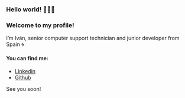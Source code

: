### Hello world! 👋👋👋

### Welcome to my profile!

I’m Iván, senior computer support technician and junior developer from Spain  :cyclone:

#### You can find me:
- [Linkedin](https://es.linkedin.com/in/ivanmontes)
- [Github](https://github.com/Ivan-Montes)

See you soon!

<!--
**Ivan-Montes/Ivan-Montes** is a ✨ _special_ ✨ repository because its `README.md` (this file) appears on your GitHub profile.

Here are some ideas to get you started:

- 🔭 I’m currently working on ...
- 🌱 I’m currently learning ...
- 👯 I’m looking to collaborate on ...
- 🤔 I’m looking for help with ...
- 💬 Ask me about ...
- 📫 How to reach me: ...
- 😄 Pronouns: ...
- ⚡ Fun fact: ...

:construction::construction::shinto_shrine::shinto_shrine: Under construction :shinto_shrine::shinto_shrine::construction::construction:

-->
